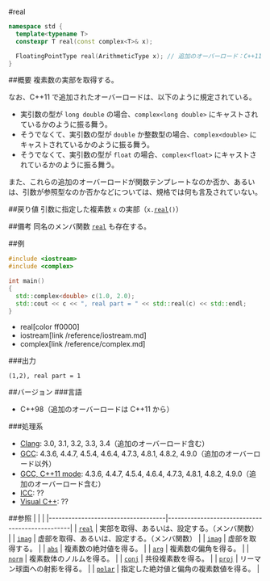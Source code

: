 #real
```cpp
namespace std {
  template<typename T>
  constexpr T real(const complex<T>& x);

  FloatingPointType real(ArithmeticType x);	// 追加のオーバーロード：C++11 から
}
```

##概要
複素数の実部を取得する。

なお、C++11 で追加されたオーバーロードは、以下のように規定されている。

- 実引数の型が `long double` の場合、`complex<long double>` にキャストされているかのように振る舞う。
- そうでなくて、実引数の型が `double` か整数型の場合、`complex<double>` にキャストされているかのように振る舞う。
- そうでなくて、実引数の型が `float` の場合、`complex<float>` にキャストされているかのように振る舞う。

また、これらの追加のオーバーロードが関数テンプレートなのか否か、あるいは、引数が参照型なのか否かなどについては、規格では何も言及されていない。


##戻り値
引数に指定した複素数 `x` の実部（`x.`[`real`](complex/real.md)`()`）


##備考
同名のメンバ関数 [`real`](complex/real.md) も存在する。


##例
```cpp
#include <iostream>
#include <complex>

int main()
{
  std::complex<double> c(1.0, 2.0);
  std::cout << c << ", real part = " << std::real(c) << std::endl;
}
```
* real[color ff0000]
* iostream[link /reference/iostream.md]
* complex[link /reference/complex.md]

###出力
```
(1,2), real part = 1
```


##バージョン
###言語
- C++98（追加のオーバーロードは C++11 から）

###処理系
- [Clang](/implementation.md#clang): 3.0, 3.1, 3.2, 3.3, 3.4（追加のオーバーロード含む）
- [GCC](/implementation.md#gcc): 4.3.6, 4.4.7, 4.5.4, 4.6.4, 4.7.3, 4.8.1, 4.8.2, 4.9.0（追加のオーバーロード以外）
- [GCC, C++11 mode](/implementation.md#gcc): 4.3.6, 4.4.7, 4.5.4, 4.6.4, 4.7.3, 4.8.1, 4.8.2, 4.9.0（追加のオーバーロード含む）
- [ICC](/implementation.md#icc): ??
- [Visual C++](/implementation.md#visual_cpp): ??


##参照
|                                    |                                                |
|------------------------------------|------------------------------------------------|
| [`real`](complex/real.md)          | 実部を取得、あるいは、設定する。（メンバ関数） |
| [`imag`](complex/imag.md)          | 虚部を取得、あるいは、設定する。（メンバ関数） |
| [`imag`](imag.md)                  | 虚部を取得する。                               |
| [`abs`](abs.md)                    | 複素数の絶対値を得る。                         |
| [`arg`](arg.md)                    | 複素数の偏角を得る。                           |
| [`norm`](norm.md)                  | 複素数体のノルムを得る。                       |
| [`conj`](conj.md)                  | 共役複素数を得る。                             |
| [`proj`](proj.md)                  | リーマン球面への射影を得る。                   |
| [`polar`](polar.md)                | 指定した絶対値と偏角の複素数値を得る。         |
